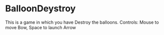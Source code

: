 # BalloonDeystroy
This is a game in which you have Destroy the balloons.        Controls: Mouse to move Bow, Space to launch Arrow

